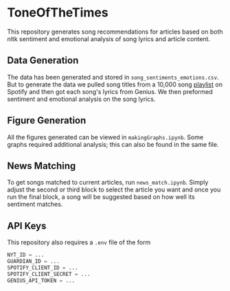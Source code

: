 # ToneOfTheTimes

This repository generates song recommendations for articles based on both nltk sentiment and emotional analysis of song lyrics and article content.

## Data Generation

The data has been generated and stored in `song_sentiments_emotions.csv`. But to generate the data we pulled song titles from a 10,000 song [playlist](https://open.spotify.com/playlist/4xHmVFfa1xBKaCBrefgVRv) on Spotify and then got each song's lyrics from Genius. We then preformed sentiment and emotional analysis on the song lyrics.

## Figure Generation

All the figures generated can be viewed in `makingGraphs.ipynb`. Some graphs required additional analysis; this can also be found in the same file.

## News Matching

To get songs matched to current articles, run `news_match.ipynb`. Simply adjust the second or third block to select the article you want and once you run the final block, a song will be suggested based on how well its sentiment matches.

## API Keys
This repository also requires a `.env` file of the form

```python
NYT_ID = ...
GUARDIAN_ID = ...
SPOTIFY_CLIENT_ID = ...
SPOTIFY_CLIENT_SECRET = ...
GENIUS_API_TOKEN = ...
```
